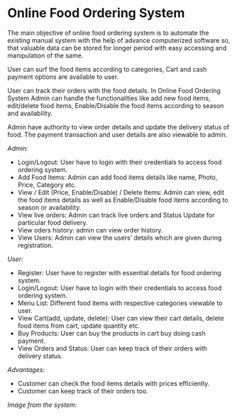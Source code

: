 # Online Food Ordering System

The main objective of online food ordering system is to automate the existing manual system with the help of advance computerized software so, that valuable data can be stored for longer period with easy accessing and manipulation of the same. 

User can surf the food items according to categories, Cart and cash payment options are available to user. 

User can track their orders with the food details. In Online Food Ordering System Admin can handle the functionalities like add new food items, edit/delete food items, Enable/Disable the food items according to season and availability. 

Admin have authority to view order details and update the delivery status of food. The payment transaction and user details are also viewable to admin.


*Admin:*
-	Login/Logout: User have to login with their credentials to access food ordering system. 
-	Add Food Items: Admin can add food items details like name, Photo, Price, Category etc.
-	View / Edit (Price, Enable/Disable) / Delete Items: Admin can view, edit the food items details as well as Enable/Disable food items according to season or availability.
-	View live orders: Admin can track live orders and Status Update for particular food delivery.
-	View oders history: admin can view order history.
-	View Users: Admin can view the users’ details which are given during registration.

*User:*
-	Register: User have to register with essential details for food ordering system.
-	Login/Logout: User have to login with their credentials to access food ordering system.
-	Menu List: Different food items with respective categories viewable to user.
-	View Cart(add, update, delete): User can view their cart details, delete food items from cart, update quantity etc.
-	Buy Products: User can buy the products in cart buy doing cash payment. 
-	View Orders and Status: User can keep track of their orders with delivery status.

*Advantages:*
-	Customer can check the food items details with prices efficiently.
-	Customer can keep track of their orders too.

*Image from the system:*



